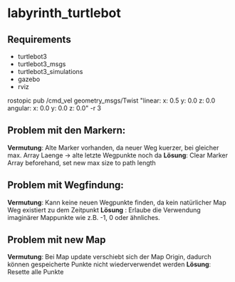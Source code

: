 # labyrinth_turtlebot

## Requirements

- turtlebot3
- turtlebot3_msgs
- turtlebot3_simulations
- gazebo
- rviz

rostopic pub /cmd_vel geometry_msgs/Twist "linear:
x: 0.5
y: 0.0
z: 0.0
angular:
x: 0.0
y: 0.0
z: 0.0" -r 3

## Problem mit den Markern:

**Vermutung**: Alte Marker vorhanden, da neuer Weg kuerzer, bei gleicher max. Array Laenge -> alte letzte Wegpunkte noch da
**Lösung**: Clear Marker Array beforehand, set new max size to path length

## Problem mit Wegfindung:

**Vermutung**: Kann keine neuen Wegpunkte finden, da kein natürlicher Map Weg existiert zu dem Zeitpunkt
**Lösung**  : Erlaube die Verwendung imaginärer Mappunkte wie z.B. -1, 0 oder ähnliches.

## Problem mit new Map

**Vermutung**: Bei Map update verschiebt sich der Map Origin, dadurch können gespeicherte Punkte nicht wiederverwendet werden
**Lösung**: Resette alle Punkte
